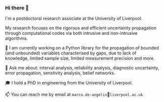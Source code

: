 ### Hi there 👋 

I'm a postdoctoral research associate at the University of Liverpool. 

My research focuses on the rigorous and efficient uncertainty propagation through computational codes via both intrusive and non-intrusive algorithms.

🔭 I am currently working on a Python library for the propagation of bounded (and unbounded) variables characterised by gaps, due to lack of knowledge, limited sample size, limited measurement precision and more.

💬 Ask me about: interval analysis, reliability analysis, diagnostic uncertainty, error propagation, senstivity analysis, belief networks.

🎓 I hold a PhD in engineering from the University of Liverpool. 

📫 You can reach me by email at `marco.de-angelis`&#128231;`liverpool.ac.uk`


<!--
**marcodeangelis/marcodeangelis** is a ✨ _special_ ✨ repository because its `README.md` (this file) appears on your GitHub profile.

Here are some ideas to get you started:

- 🔭 I’m currently working on ...
- 🌱 I’m currently learning ...
- 👯 I’m looking to collaborate on ...
- 🤔 I’m looking for help with ...
- 💬 Ask me about ...
- 📫 How to reach me: ...
- 😄 Pronouns: ...
- ⚡ Fun fact: ...

>I am a postdoctoral research associate at the University of Liverpool since May 2018.
							My research focuses on the efficient and rigorous uncertainty propagation through computational codes via both intrusive and non-intrusive algorithms.
							I am appointed for the <i>Uncertainty</i> theme on the <a href="http://digitwin.ac.uk">EPSRC programme grant on Digital Twins</a> for improved dynamic design.
							Previously, I was academic manager of the centre for doctoral training in complex systems and environments at the University of Liverpool's <a href="https://riskinstitute.uk">Institute for Risk and Uncertainty</a> for over two years.
							I hold a PhD in risk and uncertainty in engineering from UoL, an MSc <i>cum laude</i> and a BSc <i>cum laude</i> in engineering for the mitigation of natural risks from <i>Roma Tre</i>, University of Rome. </p>

-->

